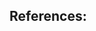 ## References:

[^1]: M. Ben-Artzi, J. Li & G. Warnecke, A direct Eulerian GRP scheme for compressible fluid flows, *Journal of Computational Physics*, 218.1: 19-43, 2006.
